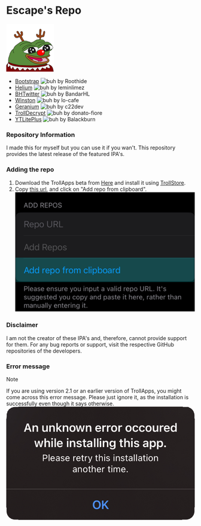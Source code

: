 # Escape's Repo

![EAD's Source](https://raw.githubusercontent.com/EscapeAltDelete/Repo/main/Images/Icons/Escape's-repo.png)

- [Bootstrap](https://github.com/roothide/Bootstrap) ![buh](https://img.shields.io/github/release/roothide/Bootstrap.png?label=&style=flat-square&color=black) by Roothide
- [Helium](https://github.com/leminlimez/Helium) ![buh](https://img.shields.io/github/release/leminlimez/Helium.png?label=&style=flat-square&color=black) by leminlimez
- [BHTwitter](https://github.com/BandarHL/BHTwitter) ![buh](https://img.shields.io/github/release/BandarHL/BHTwitter.png?label=&style=flat-square&color=black) by BandarHL
- [Winston](https://github.com/lo-cafe/winston) ![buh](https://img.shields.io/github/release/lo-cafe/winston.png?label=&style=flat-square&color=black) by lo-cafe
- [Geranium](https://github.com/c22dev/Geranium) ![buh](https://img.shields.io/github/release/c22dev/Geranium.png?label=&style=flat-square&color=black) by c22dev
- [TrollDecrypt](https://github.com/donato-fiore/TrollDecrypt) ![buh](https://img.shields.io/github/release/donato-fiore/TrollDecrypt.png?label=&style=flat-square&color=black) by donato-fiore
- [YTLitePlus](https://github.com/YTLitePlus/YTLitePlus) ![buh](https://img.shields.io/github/release/YTLitePlus/YTLitePlus.png?label=&style=flat-square&color=black) by Balackburn

### Repository Information
I made this for myself but you can use it if you wan't.
This repository provides the latest release of the featured IPA's.
### Adding the repo
1. Download the TrollApps beta from [Here](https://discord.gg/8gBpgDuSnW) and install it using [TrollStore](https://github.com/opa334/TrollStore).
2. Copy [this url](https://raw.githubusercontent.com/EscapeAltDelete/Repo/main/Repos/TrollApps.json), and click on "Add repo from clipboard".
![add repos](https://raw.githubusercontent.com/EscapeAltDelete/Repo/main/Images/Examples/Add-repo-from-clipboard.jpg)
### Disclaimer
I am not the creator of these IPA's and, therefore, cannot provide support for them. For any bug reports or support, visit the respective GitHub repositories of the developers.
### Error message
> [!NOTE] 
If you are using version 2.1 or an earlier version of TrollApps, you might come across this error message. Please just ignore it, as the installation is successfully even though it says otherwise.
![Error Message](https://raw.githubusercontent.com/EscapeAltDelete/Repo/main/Images/Examples/Unknown-error.png)
>
